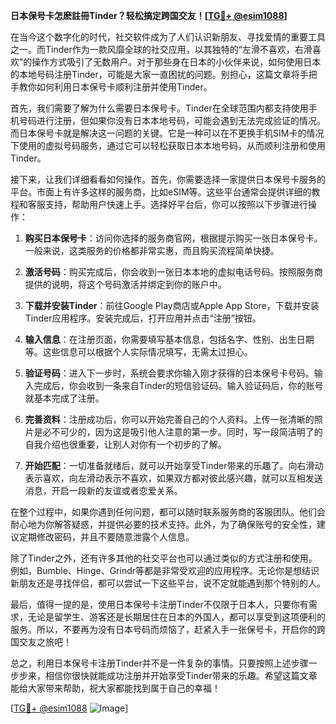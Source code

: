 **日本保号卡怎麽註冊Tinder？轻松搞定跨国交友！[[TG💪+ @esim1088](https://t.me/s/esim1088)]**

在当今这个数字化的时代，社交软件成为了人们认识新朋友、寻找爱情的重要工具之一。而Tinder作为一款风靡全球的社交应用，以其独特的“左滑不喜欢，右滑喜欢”的操作方式吸引了无数用户。对于那些身在日本的小伙伴来说，如何使用日本的本地号码注册Tinder，可能是大家一直困扰的问题。别担心，这篇文章将手把手教你如何利用日本保号卡顺利注册并使用Tinder。

首先，我们需要了解为什么需要日本保号卡。Tinder在全球范围内都支持使用手机号码进行注册，但如果你没有日本本地号码，可能会遇到无法完成验证的情况。而日本保号卡就是解决这一问题的关键。它是一种可以在不更换手机SIM卡的情况下使用的虚拟号码服务，通过它可以轻松获取日本本地号码，从而顺利注册和使用Tinder。

接下来，让我们详细看看如何操作。首先，你需要选择一家提供日本保号卡服务的平台。市面上有许多这样的服务商，比如eSIM等。这些平台通常会提供详细的教程和客服支持，帮助用户快速上手。选择好平台后，你可以按照以下步骤进行操作：

1. **购买日本保号卡**：访问你选择的服务商官网，根据提示购买一张日本保号卡。一般来说，这类服务的价格都非常实惠，而且购买流程简单快捷。

2. **激活号码**：购买完成后，你会收到一张日本本地的虚拟电话号码。按照服务商提供的说明，将这个号码激活并绑定到你的账户中。

3. **下载并安装Tinder**：前往Google Play商店或Apple App Store，下载并安装Tinder应用程序。安装完成后，打开应用并点击“注册”按钮。

4. **输入信息**：在注册页面，你需要填写基本信息，包括名字、性别、出生日期等。这些信息可以根据个人实际情况填写，无需太过担心。

5. **验证号码**：进入下一步时，系统会要求你输入刚才获得的日本保号卡号码。输入完成后，你会收到一条来自Tinder的短信验证码。输入验证码后，你的账号就基本完成了注册。

6. **完善资料**：注册成功后，你可以开始完善自己的个人资料。上传一张清晰的照片是必不可少的，因为这是吸引他人注意的第一步。同时，写一段简洁明了的自我介绍也很重要，让别人对你有一个初步的了解。

7. **开始匹配**：一切准备就绪后，就可以开始享受Tinder带来的乐趣了。向右滑动表示喜欢，向左滑动表示不喜欢，如果双方都对彼此感兴趣，就可以互相发送消息，开启一段新的友谊或者恋爱关系。

在整个过程中，如果你遇到任何问题，都可以随时联系服务商的客服团队。他们会耐心地为你解答疑惑，并提供必要的技术支持。此外，为了确保账号的安全性，建议定期修改密码，并且不要随意泄露个人信息。

除了Tinder之外，还有许多其他的社交平台也可以通过类似的方式注册和使用。例如，Bumble、Hinge、Grindr等都是非常受欢迎的应用程序。无论你是想结识新朋友还是寻找伴侣，都可以尝试一下这些平台，说不定就能遇到那个特别的人。

最后，值得一提的是，使用日本保号卡注册Tinder不仅限于日本人，只要你有需求，无论是留学生、游客还是长期居住在日本的外国人，都可以享受到这项便利的服务。所以，不要再为没有日本号码而烦恼了，赶紧入手一张保号卡，开启你的跨国交友之旅吧！

总之，利用日本保号卡注册Tinder并不是一件复杂的事情。只要按照上述步骤一步步来，相信你很快就能成功注册并开始享受Tinder带来的乐趣。希望这篇文章能给大家带来帮助，祝大家都能找到属于自己的幸福！

[[TG💪+ @esim1088](https://t.me/s/esim1088) ![Image](https://i.postimg.cc/4NQfJmqS/Snipaste-2025-05-13-00-14-12.png)]